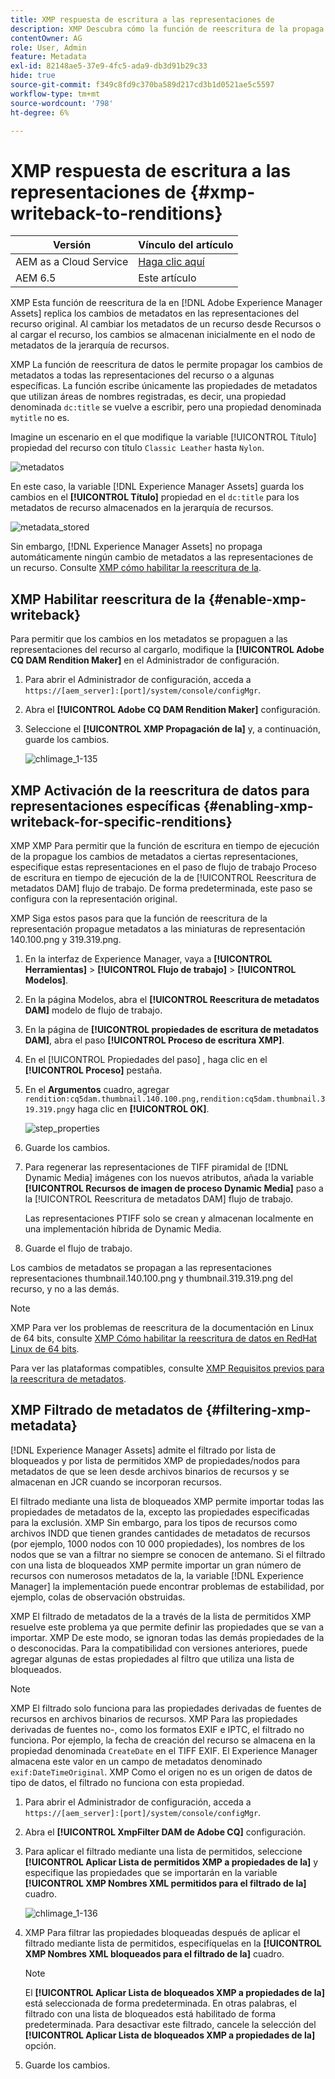 ```yaml
---
title: XMP respuesta de escritura a las representaciones de
description: XMP Descubra cómo la función de reescritura de la propaga los cambios de metadatos de un recurso a todas las representaciones del recurso o a algunas específicas.
contentOwner: AG
role: User, Admin
feature: Metadata
exl-id: 82148ae5-37e9-4fc5-ada9-db3d91b29c33
hide: true
source-git-commit: f349c8fd9c370ba589d217cd3b1d0521ae5c5597
workflow-type: tm+mt
source-wordcount: '798'
ht-degree: 6%

---
```


# XMP respuesta de escritura a las representaciones de {#xmp-writeback-to-renditions}

| Versión | Vínculo del artículo |
| -------- | ---------------------------- |
| AEM as a Cloud Service | [Haga clic aquí](https://experienceleague.adobe.com/docs/experience-manager-cloud-service/content/assets/admin/xmp-metadata.html?lang=en) |
| AEM 6.5 | Este artículo |

XMP Esta función de reescritura de la en [!DNL Adobe Experience Manager Assets] replica los cambios de metadatos en las representaciones del recurso original. Al cambiar los metadatos de un recurso desde Recursos o al cargar el recurso, los cambios se almacenan inicialmente en el nodo de metadatos de la jerarquía de recursos.

XMP La función de reescritura de datos le permite propagar los cambios de metadatos a todas las representaciones del recurso o a algunas específicas. La función escribe únicamente las propiedades de metadatos que utilizan áreas de nombres registradas, es decir, una propiedad denominada `dc:title` se vuelve a escribir, pero una propiedad denominada `mytitle` no es.

Imagine un escenario en el que modifique la variable [!UICONTROL Título] propiedad del recurso con título `Classic Leather` hasta `Nylon`.

![metadatos](assets/metadata.png)

En este caso, la variable [!DNL Experience Manager Assets] guarda los cambios en el **[!UICONTROL Título]** propiedad en el `dc:title` para los metadatos de recurso almacenados en la jerarquía de recursos.

![metadata_stored](assets/metadata_stored.png)

Sin embargo, [!DNL Experience Manager Assets] no propaga automáticamente ningún cambio de metadatos a las representaciones de un recurso. Consulte [XMP cómo habilitar la reescritura de la](#enable-xmp-writeback).

## XMP Habilitar reescritura de la {#enable-xmp-writeback}

Para permitir que los cambios en los metadatos se propaguen a las representaciones del recurso al cargarlo, modifique la **[!UICONTROL Adobe CQ DAM Rendition Maker]** en el Administrador de configuración.

1. Para abrir el Administrador de configuración, acceda a `https://[aem_server]:[port]/system/console/configMgr`.
1. Abra el **[!UICONTROL Adobe CQ DAM Rendition Maker]** configuración.
1. Seleccione el **[!UICONTROL XMP Propagación de la]** y, a continuación, guarde los cambios.

   ![chlimage_1-135](assets/chlimage_1-346.png)

## XMP Activación de la reescritura de datos para representaciones específicas {#enabling-xmp-writeback-for-specific-renditions}

XMP XMP Para permitir que la función de escritura en tiempo de ejecución de la propague los cambios de metadatos a ciertas representaciones, especifique estas representaciones en el paso de flujo de trabajo Proceso de escritura en tiempo de ejecución de la de [!UICONTROL Reescritura de metadatos DAM] flujo de trabajo. De forma predeterminada, este paso se configura con la representación original.

XMP Siga estos pasos para que la función de reescritura de la representación propague metadatos a las miniaturas de representación 140.100.png y 319.319.png.

1. En la interfaz de Experience Manager, vaya a **[!UICONTROL Herramientas]** > **[!UICONTROL Flujo de trabajo]** > **[!UICONTROL Modelos]**.
1. En la página Modelos, abra el **[!UICONTROL Reescritura de metadatos DAM]** modelo de flujo de trabajo.
1. En la página de **[!UICONTROL propiedades de escritura de metadatos DAM]**, abra el paso **[!UICONTROL Proceso de escritura XMP]**.
1. En el [!UICONTROL Propiedades del paso] , haga clic en el **[!UICONTROL Proceso]** pestaña.
1. En el **Argumentos** cuadro, agregar `rendition:cq5dam.thumbnail.140.100.png,rendition:cq5dam.thumbnail.319.319.png`y haga clic en **[!UICONTROL OK]**.

   ![step_properties](assets/step_properties.png)

1. Guarde los cambios.
1. Para regenerar las representaciones de TIFF piramidal de [!DNL Dynamic Media] imágenes con los nuevos atributos, añada la variable **[!UICONTROL Recursos de imagen de proceso Dynamic Media]** paso a la [!UICONTROL Reescritura de metadatos DAM] flujo de trabajo.

   Las representaciones PTIFF solo se crean y almacenan localmente en una implementación híbrida de Dynamic Media.

1. Guarde el flujo de trabajo.

Los cambios de metadatos se propagan a las representaciones representaciones thumbnail.140.100.png y thumbnail.319.319.png del recurso, y no a las demás.

>[!NOTE]
>
>XMP Para ver los problemas de reescritura de la documentación en Linux de 64 bits, consulte [XMP Cómo habilitar la reescritura de datos en RedHat Linux de 64 bits](https://helpx.adobe.com/experience-manager/kb/enable-xmp-write-back-64-bit-redhat.html).
>
>Para ver las plataformas compatibles, consulte [XMP Requisitos previos para la reescritura de metadatos](/help/sites-deploying/technical-requirements.md#requirements-for-aem-assets-xmp-metadata-write-back).

## XMP Filtrado de metadatos de {#filtering-xmp-metadata}

[!DNL Experience Manager Assets] admite el filtrado por lista de bloqueados y por lista de permitidos XMP de propiedades/nodos para metadatos de que se leen desde archivos binarios de recursos y se almacenan en JCR cuando se incorporan recursos.

El filtrado mediante una lista de bloqueados XMP permite importar todas las propiedades de metadatos de la, excepto las propiedades especificadas para la exclusión. XMP Sin embargo, para los tipos de recursos como archivos INDD que tienen grandes cantidades de metadatos de recursos (por ejemplo, 1000 nodos con 10 000 propiedades), los nombres de los nodos que se van a filtrar no siempre se conocen de antemano. Si el filtrado con una lista de bloqueados XMP permite importar un gran número de recursos con numerosos metadatos de la, la variable [!DNL Experience Manager] la implementación puede encontrar problemas de estabilidad, por ejemplo, colas de observación obstruidas.

XMP El filtrado de metadatos de la a través de la lista de permitidos XMP resuelve este problema ya que permite definir las propiedades que se van a importar. XMP De este modo, se ignoran todas las demás propiedades de la o desconocidas. Para la compatibilidad con versiones anteriores, puede agregar algunas de estas propiedades al filtro que utiliza una lista de bloqueados.

>[!NOTE]
>
>XMP El filtrado solo funciona para las propiedades derivadas de fuentes de recursos en archivos binarios de recursos. XMP Para las propiedades derivadas de fuentes no-, como los formatos EXIF e IPTC, el filtrado no funciona. Por ejemplo, la fecha de creación del recurso se almacena en la propiedad denominada `CreateDate` en el TIFF EXIF. El Experience Manager almacena este valor en un campo de metadatos denominado `exif:DateTimeOriginal`. XMP Como el origen no es un origen de datos de tipo de datos, el filtrado no funciona con esta propiedad.

1. Para abrir el Administrador de configuración, acceda a `https://[aem_server]:[port]/system/console/configMgr`.
1. Abra el **[!UICONTROL XmpFilter DAM de Adobe CQ]** configuración.
1. Para aplicar el filtrado mediante una lista de permitidos, seleccione **[!UICONTROL Aplicar Lista de permitidos XMP a propiedades de la]** y especifique las propiedades que se importarán en la variable **[!UICONTROL XMP Nombres XML permitidos para el filtrado de la]** cuadro.

   ![chlimage_1-136](assets/chlimage_1-347.png)

1. XMP Para filtrar las propiedades bloqueadas después de aplicar el filtrado mediante lista de permitidos, especifíquelas en la **[!UICONTROL XMP Nombres XML bloqueados para el filtrado de la]** cuadro.

   >[!NOTE]
   >
   >El **[!UICONTROL Aplicar Lista de bloqueados XMP a propiedades de la]** está seleccionada de forma predeterminada. En otras palabras, el filtrado con una lista de bloqueados está habilitado de forma predeterminada. Para desactivar este filtrado, cancele la selección del **[!UICONTROL Aplicar Lista de bloqueados XMP a propiedades de la]** opción.

1. Guarde los cambios.
